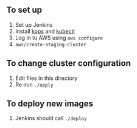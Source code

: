 To set up
---------

1. Set up Jenkins
1. Install [kops](https://github.com/kubernetes/kops/blob/master/docs/install.md) and [kubectl](https://kubernetes.io/docs/tasks/tools/install-kubectl/)
1. Log in to AWS using `aws configure`
1. `aws/create-staging-cluster`

To change cluster configuration
-------------------------------

1. Edit files in this directory
1. Re-run `./apply`

To deploy new images
--------------------

1. Jenkins should call `./deploy`
